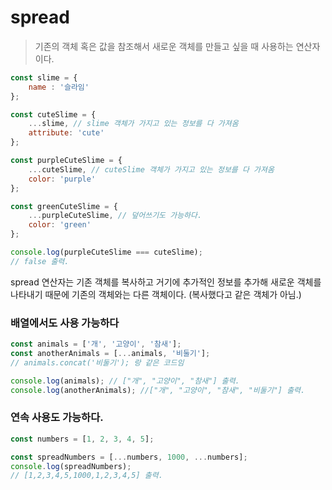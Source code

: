# spread 

> 기존의 객체 혹은 값을 참조해서 새로운 객체를 만들고 싶을 때 사용하는 연산자이다.



```javascript
const slime = {
    name : '슬라임'
};

const cuteSlime = {
    ...slime, // slime 객체가 가지고 있는 정보를 다 가져옴 
    attribute: 'cute'
};

const purpleCuteSlime = {
    ...cuteSlime, // cuteSlime 객체가 가지고 있는 정보를 다 가져옴
    color: 'purple'
};

const greenCuteSlime = {
    ...purpleCuteSlime, // 덮어쓰기도 가능하다.
    color: 'green'
};

console.log(purpleCuteSlime === cuteSlime);
// false 출력.
```

spread 연산자는 기존 객체를 복사하고 거기에 추가적인 정보를 추가해 새로운 객체를 나타내기 때문에 기존의 객체와는 다른 객체이다. (복사했다고 같은 객체가 아님.)



### 배열에서도 사용 가능하다

```javascript
const animals = ['개', '고양이', '참새'];
const anotherAnimals = [...animals, '비둘기'];
// animals.concat('비둘기'); 랑 같은 코드임

console.log(animals); // ["개", "고양이", "참새"] 출력.
console.log(anotherAnimals); //["개", "고양이", "참새", "비둘기"] 출력.
```





### 연속 사용도 가능하다.

```javascript
const numbers = [1, 2, 3, 4, 5];

const spreadNumbers = [...numbers, 1000, ...numbers];
console.log(spreadNumbers);
// [1,2,3,4,5,1000,1,2,3,4,5] 출력.
```

